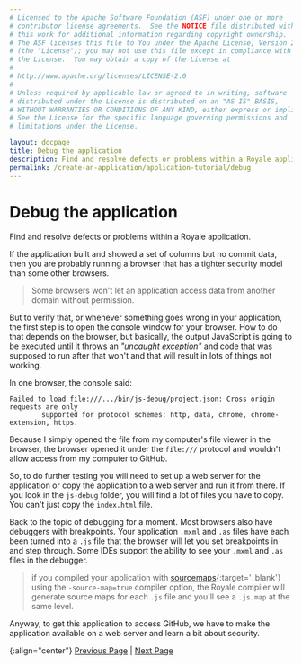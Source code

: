 ```yaml
---
# Licensed to the Apache Software Foundation (ASF) under one or more
# contributor license agreements.  See the NOTICE file distributed with
# this work for additional information regarding copyright ownership.
# The ASF licenses this file to You under the Apache License, Version 2.0
# (the "License"); you may not use this file except in compliance with
# the License.  You may obtain a copy of the License at
# 
# http://www.apache.org/licenses/LICENSE-2.0
# 
# Unless required by applicable law or agreed to in writing, software
# distributed under the License is distributed on an "AS IS" BASIS,
# WITHOUT WARRANTIES OR CONDITIONS OF ANY KIND, either express or implied.
# See the License for the specific language governing permissions and
# limitations under the License.

layout: docpage
title: Debug the application
description: Find and resolve defects or problems within a Royale application.
permalink: /create-an-application/application-tutorial/debug
---
```


# Debug the application

Find and resolve defects or problems within a Royale application.

If the application built and showed a set of columns but no commit data, then you are probably running a browser that has a tighter security model than some other browsers.

> Some browsers won't let an application access data from another domain without permission.

But to verify that, or whenever something goes wrong in your application, the first step is to open the console window for your browser.  How to do that depends on the browser, but basically, the output JavaScript is going to be executed until it throws an *"uncaught exception"* and code that was supposed to run after that won't and that will result in lots of things not working.

In one browser, the console said:

```
Failed to load file:///.../bin/js-debug/project.json: Cross origin requests are only
        supported for protocol schemes: http, data, chrome, chrome-extension, https.
```

Because I simply opened the file from my computer's file viewer in the browser, the browser opened it under the `file:///` protocol and wouldn't allow access from my computer to GitHub.

So, to do further testing you will need to set up a web server for the application or copy the application to a web server and run it from there. If you look in the `js-debug` folder, you will find a lot of files you have to copy. You can't just copy the `index.html` file.

Back to the topic of debugging for a moment. Most browsers also have debuggers with breakpoints. Your application `.mxml` and `.as` files have each been turned into a `.js` file that the browser will let you set breakpoints in and step through. Some IDEs support the ability to see your `.mxml` and `.as` files in the debugger.

> if you compiled your application with [sourcemaps](https://www.html5rocks.com/en/tutorials/developertools/sourcemaps){:target='_blank'} using the `-source-map=true` compiler option, the Royale compiler will generate source maps for each `.js` file and you'll see a `.js.map` at the same level.

Anyway, to get this application to access GitHub, we have to make the application available on a web server and learn a bit about security.

{:align="center"}
[Previous Page](create-an-application/application-tutorial/deploy) \| [Next Page](create-an-application/application-tutorial/security)


